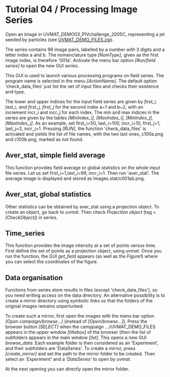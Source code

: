 # Tutorial 04 / Processing Image Series

Open an image in UVMAT_DEMO03_PIVchallenge_2005C, representing a jet seeded by particles (see [UVMAT_DEMO_FILES.zip](https://legi.gricad-pages.univ-grenoble-alpes.fr/soft/uvmat-doc/data/UVMAT_DEMO_FILES.zip)).

The series contains 99 image pairs, labelled by a number with 3 digits and a letter index a and b.
The nomenclature type *[NomType]*, given as the first image index, is therefore '001a'.
Activate the menu bar option *[Run/field series]* to open the new GUI *series*. 

This GUI is used to launch various processing programs on field series. The program name is selected in the menu *[ActionName]*.
The default option 'check_data_files' just list the set of input files and checks their existence and type. 

The lower and upper indices for the input field series are given by *first_i, last_i, and first_j, first_j* for the second index a~1 and b~2, with an increment incr_i and incr_j for each index.
The min and max indices in the series are given by the tables *[MinIndex_i], [MaxIndex_i], [MinIndex_j], [MaxIndex_j]*.
As an example, set first_i=50, last_i=100, incr_i=10, first_j=1, last_j=2, incr_j=1.
Pressing *[RUN]*, the function 'check_data_files' is activated and yields the list of file names, with the two last ones, c100a.png and c100b.png, marked as not found. 


## Aver_stat, simple field average

This function provides field average or global statistics on the whole input file series. Let us set first_i=1,last_i=99, incr_i=1.
Then run 'aver_stat'.
The average image is displayed and stored as Images.stat/c001ab.png. 


## Aver_stat, global statistics

Other statistics can be obtained by aver_stat using a projection object.
To create an object, go back to *uvmat*. Then check *Projection object* (tag = *[CheckObject]*) in series. 


## Time_series

This function provides the image intensity at a set of points versus time.
First define the set of points as a projection object, using *uvmat*.
Once you run the function, the GUI *get_field* appears (as well as the *Figure1*) where you can select the coordinates of the figure.


## Data organisation

Functions from series store results in files (except 'check_data_files'), so you need writing access on the data directory. An alternative possibility is to create a mirror directory using symbolic links so that the folders of the original images remains unperturbed.

To create such a mirror, first open the images with the menu bar option *[Open campaign/browse...]* (instead of *[Open/browse...]*).
Press the browser button *[SELECT]* when the camppaign .../UVMAT_DEMO_FILES appears in the upper window *[titlebox]* of the browser (then the list of subfolders appears in the main window *[list]*.
This opens a new GUI *browse_data*. Each example folder is then considered as an 'Experiment', and their subfolders are 'DataSeries'. 
To create a mirror, press *[create_mirror]* and set the path to the mirror folder to be created. 
Then select an *'Experiment'* and a *'DataSeries'* to open by *uvmat*. 

At the next opening you can directly open the mirror folder. 


